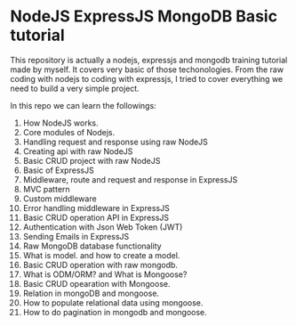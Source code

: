 # NodeJS ExpressJS MongoDB Basic tutorial

This repository is actually a nodejs, expressjs and mongodb training tutorial made by myself. It covers very basic of those techonologies. From the raw coding with nodejs to coding with expressjs, I tried to cover everything we need to build a very simple project.

In this repo we can learn the followings:

1. How NodeJS works.
2. Core modules of Nodejs.
3. Handling request and response using raw NodeJS
4. Creating api with raw NodeJS
5. Basic CRUD project with raw NodeJS
6. Basic of ExpressJS
7. Middleware, route and request and response in ExpressJS
8. MVC pattern
9. Custom middleware
10. Error handling middleware in ExpressJS
11. Basic CRUD operation API in ExpressJS
12. Authentication with Json Web Token (JWT)
13. Sending Emails in ExpressJS
14. Raw MongoDB database functionality
15. What is model. and how to create a model.
16. Basic CRUD operation with raw mongodb.
17. What is ODM/ORM? and What is Mongoose?
18. Basic CRUD opearation with Mongoose.
19. Relation in mongoDB and mongoose.
20. How to populate relational data using mongoose.
21. How to do pagination in mongodb and mongoose.
